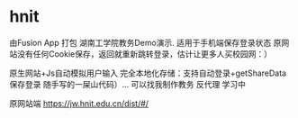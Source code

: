 # hnit
由Fusion App  打包
湖南工学院教务Demo演示.
适用于手机端保存登录状态
原网站没有任何Cookie保存，返回就重新跳转登录，估计让更多人买校园网：）

原生网站+Js自动模拟用户输入
完全本地化存储：支持自动登录+getShareData保存登录
随手写的一屎山代码）...
可以找我制作教务 反代理 学习中


原网站端
https://jw.hnit.edu.cn/dist/#/
